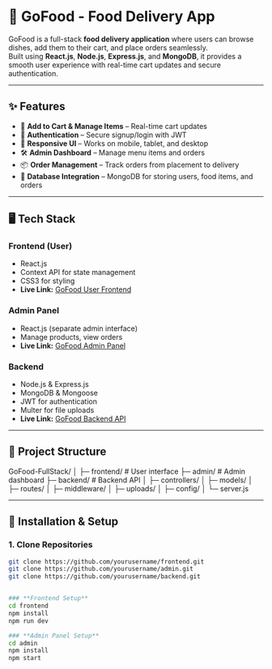 # 🍔 GoFood - Food Delivery App

GoFood is a full-stack **food delivery application** where users can browse dishes, add them to their cart, and place orders seamlessly.  
Built using **React.js**, **Node.js**, **Express.js**, and **MongoDB**, it provides a smooth user experience with real-time cart updates and secure authentication.

---

## ✨ Features

- 🛒 **Add to Cart & Manage Items** – Real-time cart updates  
- 🔐 **Authentication** – Secure signup/login with JWT  
- 📱 **Responsive UI** – Works on mobile, tablet, and desktop  
- 🛠 **Admin Dashboard** – Manage menu items and orders  
- 📦 **Order Management** – Track orders from placement to delivery  
- 💾 **Database Integration** – MongoDB for storing users, food items, and orders

---

## 🖥 Tech Stack

### **Frontend (User)**
- React.js
- Context API for state management
- CSS3 for styling
- **Live Link:** [GoFood User Frontend](https://go-food-user.netlify.app/)

### **Admin Panel**
- React.js (separate admin interface)
- Manage products, view orders
- **Live Link:** [GoFood Admin Panel](https://go-food-admin.vercel.app/)

### **Backend**
- Node.js & Express.js
- MongoDB & Mongoose
- JWT for authentication
- Multer for file uploads
- **Live Link:** [GoFood Backend API](https://go-food-app-backend-2.onrender.com)

---

## 📂 Project Structure

GoFood-FullStack/
│
├─ frontend/ # User interface
├─ admin/ # Admin dashboard
├─ backend/ # Backend API
│ ├─ controllers/
│ ├─ models/
│ ├─ routes/
│ ├─ middleware/
│ ├─ uploads/
│ ├─ config/
│ └─ server.js


---

## 🚀 Installation & Setup

### 1. Clone Repositories
```bash
git clone https://github.com/yourusername/frontend.git
git clone https://github.com/yourusername/admin.git
git clone https://github.com/yourusername/backend.git


### **Frontend Setup**
cd frontend
npm install
npm run dev

### **Admin Panel Setup**
cd admin
npm install
npm start
